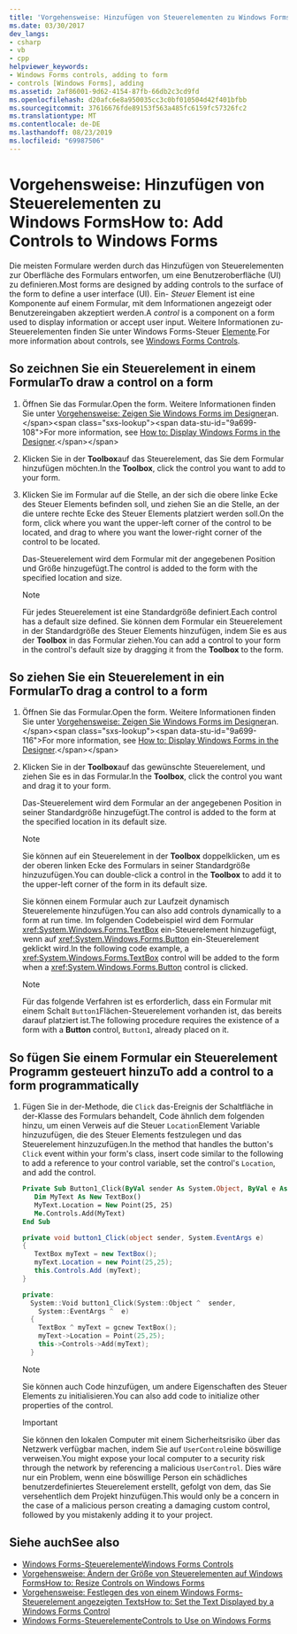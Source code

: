 ```yaml
---
title: 'Vorgehensweise: Hinzufügen von Steuerelementen zu Windows Forms'
ms.date: 03/30/2017
dev_langs:
- csharp
- vb
- cpp
helpviewer_keywords:
- Windows Forms controls, adding to form
- controls [Windows Forms], adding
ms.assetid: 2af86001-9d62-4154-87fb-66db2c3cd9fd
ms.openlocfilehash: d20afc6e8a950035cc3c0bf010504d42f401bfbb
ms.sourcegitcommit: 37616676fde89153f563a485fc6159fc57326fc2
ms.translationtype: MT
ms.contentlocale: de-DE
ms.lasthandoff: 08/23/2019
ms.locfileid: "69987506"
---
```

# <a name="how-to-add-controls-to-windows-forms"></a><span data-ttu-id="9a699-102">Vorgehensweise: Hinzufügen von Steuerelementen zu Windows Forms</span><span class="sxs-lookup"><span data-stu-id="9a699-102">How to: Add Controls to Windows Forms</span></span>
<span data-ttu-id="9a699-103">Die meisten Formulare werden durch das Hinzufügen von Steuerelementen zur Oberfläche des Formulars entworfen, um eine Benutzeroberfläche (UI) zu definieren.</span><span class="sxs-lookup"><span data-stu-id="9a699-103">Most forms are designed by adding controls to the surface of the form to define a user interface (UI).</span></span> <span data-ttu-id="9a699-104">Ein- *Steuer* Element ist eine Komponente auf einem Formular, mit dem Informationen angezeigt oder Benutzereingaben akzeptiert werden.</span><span class="sxs-lookup"><span data-stu-id="9a699-104">A *control* is a component on a form used to display information or accept user input.</span></span> <span data-ttu-id="9a699-105">Weitere Informationen zu-Steuerelementen finden Sie unter Windows Forms-Steuer [Elemente](index.md).</span><span class="sxs-lookup"><span data-stu-id="9a699-105">For more information about controls, see [Windows Forms Controls](index.md).</span></span>

## <a name="to-draw-a-control-on-a-form"></a><span data-ttu-id="9a699-106">So zeichnen Sie ein Steuerelement in einem Formular</span><span class="sxs-lookup"><span data-stu-id="9a699-106">To draw a control on a form</span></span>

1. <span data-ttu-id="9a699-107">Öffnen Sie das Formular.</span><span class="sxs-lookup"><span data-stu-id="9a699-107">Open the form.</span></span> <span data-ttu-id="9a699-108">Weitere Informationen finden Sie unter [Vorgehensweise: Zeigen Sie Windows Forms im Designer](https://docs.microsoft.com/previous-versions/visualstudio/visual-studio-2010/w5yd62ts(v=vs.100))an.</span><span class="sxs-lookup"><span data-stu-id="9a699-108">For more information, see [How to: Display Windows Forms in the Designer](https://docs.microsoft.com/previous-versions/visualstudio/visual-studio-2010/w5yd62ts(v=vs.100)).</span></span>

2. <span data-ttu-id="9a699-109">Klicken Sie in der **Toolbox**auf das Steuerelement, das Sie dem Formular hinzufügen möchten.</span><span class="sxs-lookup"><span data-stu-id="9a699-109">In the **Toolbox**, click the control you want to add to your form.</span></span>

3. <span data-ttu-id="9a699-110">Klicken Sie im Formular auf die Stelle, an der sich die obere linke Ecke des Steuer Elements befinden soll, und ziehen Sie an die Stelle, an der die untere rechte Ecke des Steuer Elements platziert werden soll.</span><span class="sxs-lookup"><span data-stu-id="9a699-110">On the form, click where you want the upper-left corner of the control to be located, and drag to where you want the lower-right corner of the control to be located.</span></span>

     <span data-ttu-id="9a699-111">Das-Steuerelement wird dem Formular mit der angegebenen Position und Größe hinzugefügt.</span><span class="sxs-lookup"><span data-stu-id="9a699-111">The control is added to the form with the specified location and size.</span></span>

    > [!NOTE]
    > <span data-ttu-id="9a699-112">Für jedes Steuerelement ist eine Standardgröße definiert.</span><span class="sxs-lookup"><span data-stu-id="9a699-112">Each control has a default size defined.</span></span> <span data-ttu-id="9a699-113">Sie können dem Formular ein Steuerelement in der Standardgröße des Steuer Elements hinzufügen, indem Sie es aus der **Toolbox** in das Formular ziehen.</span><span class="sxs-lookup"><span data-stu-id="9a699-113">You can add a control to your form in the control's default size by dragging it from the **Toolbox** to the form.</span></span>

## <a name="to-drag-a-control-to-a-form"></a><span data-ttu-id="9a699-114">So ziehen Sie ein Steuerelement in ein Formular</span><span class="sxs-lookup"><span data-stu-id="9a699-114">To drag a control to a form</span></span>

1. <span data-ttu-id="9a699-115">Öffnen Sie das Formular.</span><span class="sxs-lookup"><span data-stu-id="9a699-115">Open the form.</span></span> <span data-ttu-id="9a699-116">Weitere Informationen finden Sie unter [Vorgehensweise: Zeigen Sie Windows Forms im Designer](https://docs.microsoft.com/previous-versions/visualstudio/visual-studio-2010/w5yd62ts(v=vs.100))an.</span><span class="sxs-lookup"><span data-stu-id="9a699-116">For more information, see [How to: Display Windows Forms in the Designer](https://docs.microsoft.com/previous-versions/visualstudio/visual-studio-2010/w5yd62ts(v=vs.100)).</span></span>

2. <span data-ttu-id="9a699-117">Klicken Sie in der **Toolbox**auf das gewünschte Steuerelement, und ziehen Sie es in das Formular.</span><span class="sxs-lookup"><span data-stu-id="9a699-117">In the **Toolbox**, click the control you want and drag it to your form.</span></span>

     <span data-ttu-id="9a699-118">Das-Steuerelement wird dem Formular an der angegebenen Position in seiner Standardgröße hinzugefügt.</span><span class="sxs-lookup"><span data-stu-id="9a699-118">The control is added to the form at the specified location in its default size.</span></span>

    > [!NOTE]
    > <span data-ttu-id="9a699-119">Sie können auf ein Steuerelement in der **Toolbox** doppelklicken, um es der oberen linken Ecke des Formulars in seiner Standardgröße hinzuzufügen.</span><span class="sxs-lookup"><span data-stu-id="9a699-119">You can double-click a control in the **Toolbox** to add it to the upper-left corner of the form in its default size.</span></span>

     <span data-ttu-id="9a699-120">Sie können einem Formular auch zur Laufzeit dynamisch Steuerelemente hinzufügen.</span><span class="sxs-lookup"><span data-stu-id="9a699-120">You can also add controls dynamically to a form at run time.</span></span> <span data-ttu-id="9a699-121">Im folgenden Codebeispiel wird dem Formular <xref:System.Windows.Forms.TextBox> ein-Steuerelement hinzugefügt, wenn auf <xref:System.Windows.Forms.Button> ein-Steuerelement geklickt wird.</span><span class="sxs-lookup"><span data-stu-id="9a699-121">In the following code example, a <xref:System.Windows.Forms.TextBox> control will be added to the form when a <xref:System.Windows.Forms.Button> control is clicked.</span></span>

    > [!NOTE]
    > <span data-ttu-id="9a699-122">Für das folgende Verfahren ist es erforderlich, dass ein Formular mit einem Schalt `Button1`Flächen-Steuerelement vorhanden ist, das bereits darauf platziert ist.</span><span class="sxs-lookup"><span data-stu-id="9a699-122">The following procedure requires the existence of a form with a **Button** control, `Button1`, already placed on it.</span></span>

## <a name="to-add-a-control-to-a-form-programmatically"></a><span data-ttu-id="9a699-123">So fügen Sie einem Formular ein Steuerelement Programm gesteuert hinzu</span><span class="sxs-lookup"><span data-stu-id="9a699-123">To add a control to a form programmatically</span></span>

1. <span data-ttu-id="9a699-124">Fügen Sie in der-Methode, die `Click` das-Ereignis der Schaltfläche in der-Klasse des Formulars behandelt, Code ähnlich dem folgenden hinzu, um einen Verweis auf die Steuer `Location`Element Variable hinzuzufügen, die des Steuer Elements festzulegen und das Steuerelement hinzuzufügen.</span><span class="sxs-lookup"><span data-stu-id="9a699-124">In the method that handles the button's `Click` event within your form's class, insert code similar to the following to add a reference to your control variable, set the control's `Location`, and add the control.</span></span>

    ```vb
    Private Sub Button1_Click(ByVal sender As System.Object, ByVal e As System.EventArgs) Handles Button1.Click
       Dim MyText As New TextBox()
       MyText.Location = New Point(25, 25)
       Me.Controls.Add(MyText)
    End Sub
    ```

    ```csharp
    private void button1_Click(object sender, System.EventArgs e)
    {
       TextBox myText = new TextBox();
       myText.Location = new Point(25,25);
       this.Controls.Add (myText);
    }
    ```

    ```cpp
    private:
      System::Void button1_Click(System::Object ^  sender,
        System::EventArgs ^  e)
      {
        TextBox ^ myText = gcnew TextBox();
        myText->Location = Point(25,25);
        this->Controls->Add(myText);
      }
    ```

    > [!NOTE]
    > <span data-ttu-id="9a699-125">Sie können auch Code hinzufügen, um andere Eigenschaften des Steuer Elements zu initialisieren.</span><span class="sxs-lookup"><span data-stu-id="9a699-125">You can also add code to initialize other properties of the control.</span></span>

    > [!IMPORTANT]
    >  <span data-ttu-id="9a699-126">Sie können den lokalen Computer mit einem Sicherheitsrisiko über das Netzwerk verfügbar machen, indem Sie auf `UserControl`eine böswillige verweisen.</span><span class="sxs-lookup"><span data-stu-id="9a699-126">You might expose your local computer to a security risk through the network by referencing a malicious `UserControl`.</span></span> <span data-ttu-id="9a699-127">Dies wäre nur ein Problem, wenn eine böswillige Person ein schädliches benutzerdefiniertes Steuerelement erstellt, gefolgt von dem, das Sie versehentlich dem Projekt hinzufügen.</span><span class="sxs-lookup"><span data-stu-id="9a699-127">This would only be a concern in the case of a malicious person creating a damaging custom control, followed by you mistakenly adding it to your project.</span></span>

## <a name="see-also"></a><span data-ttu-id="9a699-128">Siehe auch</span><span class="sxs-lookup"><span data-stu-id="9a699-128">See also</span></span>

- [<span data-ttu-id="9a699-129">Windows Forms-Steuerelemente</span><span class="sxs-lookup"><span data-stu-id="9a699-129">Windows Forms Controls</span></span>](index.md)
- [<span data-ttu-id="9a699-130">Vorgehensweise: Ändern der Größe von Steuerelementen auf Windows Forms</span><span class="sxs-lookup"><span data-stu-id="9a699-130">How to: Resize Controls on Windows Forms</span></span>](how-to-resize-controls-on-windows-forms.md)
- [<span data-ttu-id="9a699-131">Vorgehensweise: Festlegen des von einem Windows Forms-Steuerelement angezeigten Texts</span><span class="sxs-lookup"><span data-stu-id="9a699-131">How to: Set the Text Displayed by a Windows Forms Control</span></span>](how-to-set-the-text-displayed-by-a-windows-forms-control.md)
- [<span data-ttu-id="9a699-132">Windows Forms-Steuerelemente</span><span class="sxs-lookup"><span data-stu-id="9a699-132">Controls to Use on Windows Forms</span></span>](controls-to-use-on-windows-forms.md)
